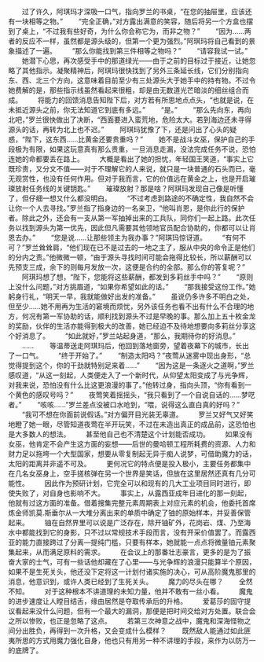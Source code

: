 　　过了许久，阿琪玛才深吸一口气，指向罗兰的书桌，“在您的抽屉里，应该还有一块相等之物。”
　　“完全正确，”对方露出满意的笑容，随后将另一个方盒也摆到了桌上，“不过我有些好奇，为什么你会称它为，而非之物？”
　　“因为……两者的反应不一样，虽然都是源头级的，但第一个更为强烈。”阿琪玛将自己看到的景象描述了一遍。
　　“那么你能找到第三件相等之物吗？”
　　“请容我试一试。”
　　她潜下心思，再次感受手中的那道绿光——由于之前的目标过于接近，让她忽略了其他指示。凝聚精神后，阿琪玛很快找到了另外三条延长线，它们分别指向东、西、北三个方向，这意味着目前至少有三处源头大于她手中的持有物。不过令她费解的是，那些指示线虽然看起来很粗，却是由无数道光芒暗淡的细丝组合而成。
　　将能力的回馈消息告知陛下后，对方若有所思地点点头，“也就是说，在未抵近源头之前，你无法知道它到底有多远。”
　　“是。”
　　“那么先向东，再向北吧，”罗兰很快做出了决断，“西面要进入蛮荒地，危险太大。若到海边还未寻得源头的话，再转为北上也不迟。”
　　阿琪玛犹豫了下，还是问出了心头的疑惑，“陛下，这东西……比黄金还要贵重吗？”
　　她不是战斗女巫，保护自己的手段极为有限，如果这玩意真有那么贵重，一旦消息走漏，没法完成任务不说，恐怕连她的命都要丢在路上。
　　大概是看出了她的担忧，年轻国王笑道，“事实上它既珍贵，又分文不值——对于不理解它的人来说，就只是一块普通的石头而已，毫无观赏性，也没有任何作用。但对于我而言，它的价值远在黄金之上，也是开启璀璨放射任务线的关键钥匙。”
　　璀璨放射？那是啥？阿琪玛发现自己像是听懂了，但仔细一想又什么都没明白。
　　“不过考虑到路途的不确定性，我自然不会让你一个人去寻找。”罗兰指了指身边的一名亲卫，“他叫肖恩，是你此行的保护者。除此之外，还会有一支从第一军抽掉出来的工兵队，同你们一起上路。此次任务以找到源头为第一优先，因此但凡需要其他领地官员配合协助的，你都可以让肖恩去办。”
　　“您是说……让那些领主为我办事？”阿琪玛惊讶道。
　　“有何不可？”罗兰耸耸肩，“他们现在已不是过去的一地之主了，服从中央的命令正是他们的分内之责。”他微微一顿，“由于源头寻找时间可能会拖得比较长，所以薪酬可以先预支三成，余下的则每月发放一次，这便是合约的全部。那么你的答复呢？”
　　阿琪玛想了想，“陛下，您能将这些薪酬，都发到多莉丝手中吗？”
　　“原则上没什么问题，”对方挑眉道，“如果你希望如此的话。”
　　“那我接受这份工作。”她躬身行礼，“明天一早，我就能做好出发的准备。”
　　虽说仍多许多不明白之处，但至少……她不用再为生活的窘境而烦忧，另外该任务也看不出有什么不合理的地方，何况有第一军协助的话，顺利找到源头不过是早晚的事。那么加上五十枚金龙的奖励，伙伴的生活亦能得到极大的改善，她已经迫不及待地想要向多莉丝分享这个好消息了。
　　“如此就好，”罗兰站起身道，“那么，我期待你的好消息。”
　　……
　　等温蒂送走阿琪玛后，他回到落地窗旁，望着夜幕下的城市，长出了一口气。
　　“终于开始了。”
　　“制造太阳吗？”夜莺从迷雾中现出身形，“总觉得提到这个，你的干劲就特别足来着……”
　　“因为这是一条逐火之道啊，”罗兰感叹道，“从这一刻起，人类便走入了一个新时代，从仰望太阳变成了与光争辉，对我来说，恐怕没有什么比这更浪漫的事了。”他转过身，指向头顶，“你有看到一个黄色的感叹号吗？”
　　夜莺笑着摇摇头，“我只看到了一个自说自话的……梦呓者。”
　　“咳咳……”罗兰差点没被口水呛到，“喂，说得这么直白真的好吗？”
　　“我可不想在你面前说假话。”对方偏开目光装无辜道。
　　罗兰又好气又好笑地瞪了她一眼，尽管知道夜莺在半开玩笑，不过在未造出真正的成品前，这恐怕也是大多数人的想法。
　　甚至他自己也不清楚这个计划能否成功。
　　如果没有女巫，他肯定不会产生这方面的妄想——后世的曼哈顿工程所耗费的资源、人力和财力足以拖垮一个大型国家，想要从零复制起无异于痴人说梦，可借助魔力的话，太阳的距离并非遥不可及。
　　更何况它的特点便是投入极小，主要任务都集中在几名女巫身上，空手搓核弹在另一个世界是笑话，但放在这里居然还真有几分可能性。
　　因此作为预研计划，它完全可以和现有的几大工业项目同时进行，即使失败了，对自身也影响不大。
　　事实上，从露西亚成年日进化的那一刻起，他就有过这方面的准备。借着搜集完整元素周期表上对应元素的机会，他委托首席炼金师凯莫.斯垂尔从一大堆分离出来的单质中确定了铀的原始样本，并妥善保管起来。
　　铀在自然界里可以说是广泛存在，除开铀矿外，花岗岩、煤、乃至海水中都能找到它的身影，只不过以常规技术手段而言，没有开采价值罢了。而露西亚的能力直接跨过了分离—提纯门槛，只要有样本，她就能一点点将微量铀元素聚集起来，从而满足原料的需求。
　　在会议上的那番壮志豪言，更多的是为了振奋大家的士气，可有一些话他却藏在了心里——与光争辉的浪漫只能算半个原因，如果不是生死关头，他还没下定将这一计划付诸实施的决心，可从高阶魔鬼那里的消息，他意识到，或许人类已经到了生死关头。
　　魔力的尽头在哪？
　　全然不知。
　　对于这种根本不讲道理的未知力量，他并不敢有一丝小看。
　　魔鬼的进步速度让人瞠目结舌，缘由居然是夺取传承后的升格。
　　爱葛莎的固守提议看起来没什么问题，但有一个最大的漏洞，那便是把时间交给对方处置。联合会之所以惨败，也正是忽略了这点。
　　若第三次神意之战中，魔鬼和深海怪物之间分出胜负，再得到一次升格，又会变成什么模样？
　　既然敌人能通过如此匪夷所思的方式用魔力强化自身，他也只有用另一种不讲理的手段，来作为以防万一的底牌了。